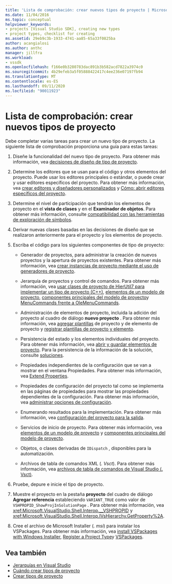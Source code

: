 ```yaml
---
title: 'Lista de comprobación: crear nuevos tipos de proyecto | Microsoft Docs'
ms.date: 11/04/2016
ms.topic: conceptual
helpviewer_keywords:
- projects [Visual Studio SDK], creating new types
- project types, checklist for creating
ms.assetid: 29eb9c3b-1933-4741-aa85-65a33f0825ba
author: acangialosi
ms.author: anthc
manager: jillfra
ms.workload:
- vssdk
ms.openlocfilehash: f166e0b3280783dac891b3b582acd7822a3974c0
ms.sourcegitcommit: 4b29efeb3a5f05888422417c4ee236e07197fb94
ms.translationtype: MT
ms.contentlocale: es-ES
ms.lasthandoff: 09/11/2020
ms.locfileid: "90011923"
---
```

# <a name="checklist-create-new-project-types"></a>Lista de comprobación: crear nuevos tipos de proyecto
Debe completar varias tareas para crear un nuevo tipo de proyecto. La siguiente lista de comprobación proporciona una guía para estas tareas:

1. Diseñe la funcionalidad del nuevo tipo de proyecto. Para obtener más información, vea [decisiones de diseño de tipo de proyecto](../../extensibility/internals/project-type-design-decisions.md).

2. Determine los editores que se usan para el código y otros elementos del proyecto. Puede usar los editores principales o estándar, o puede crear y usar editores específicos del proyecto. Para obtener más información, vea [crear editores y diseñadores personalizados](../../extensibility/creating-custom-editors-and-designers.md) y [Cómo: abrir editores específicos del proyecto](../../extensibility/how-to-open-project-specific-editors.md).

3. Determine el nivel de participación que tendrán los elementos de proyecto en el **vista de clases** y en el **Examinador de objetos**. Para obtener más información, consulte [compatibilidad con las herramientas de exploración de símbolos](../../extensibility/internals/supporting-symbol-browsing-tools.md).

4. Derivar nuevas clases basadas en las decisiones de diseño que se realizaron anteriormente para el proyecto y los elementos de proyecto.

5. Escriba el código para los siguientes componentes de tipo de proyecto:

    - Generador de proyectos, para administrar la creación de nuevos proyectos y la apertura de proyectos existentes. Para obtener más información, vea [crear instancias de proyecto mediante el uso de generadores de proyecto](../../extensibility/internals/creating-project-instances-by-using-project-factories.md).

    - Jerarquía de proyectos y control de comandos. Para obtener más información, vea [usar clases de proyecto de HierUtil7 para implementar un tipo de proyecto (C++)](/previous-versions/bb166212(v=vs.100)), [elementos de un modelo de proyecto](../../extensibility/internals/elements-of-a-project-model.md), [componentes principales del modelo de proyecto](../../extensibility/internals/project-model-core-components.md)y [MenuCommands frente a OleMenuCommands](../../vs-2015/misc/menucommands-vs-olemenucommands.md?view=vs-2015).

    - Administración de elementos de proyecto, incluida la adición del proyecto al cuadro de diálogo **nuevo proyecto** . Para obtener más información, vea [agregar plantillas](../../extensibility/internals/adding-project-and-project-item-templates.md) de proyecto y de elemento de proyecto y [registrar plantillas de proyecto y elemento](../../extensibility/internals/registering-project-and-item-templates.md).

    - Persistencia del estado y los elementos individuales del proyecto. Para obtener más información, vea [abrir y guardar elementos de proyecto](../../extensibility/internals/opening-and-saving-project-items.md). Para la persistencia de la información de la solución, consulte [soluciones](../../extensibility/internals/solutions-overview.md).

    - Propiedades independientes de la configuración que se van a mostrar en el ventana Propiedades. Para obtener más información, vea [Extend Properties](../../extensibility/internals/extending-properties.md).

    - Propiedades de configuración del proyecto tal como se implementa en las páginas de propiedades para mostrar las propiedades dependientes de la configuración. Para obtener más información, vea [administrar opciones de configuración](../../extensibility/internals/managing-configuration-options.md).

    - Enumerando resultados para la implementación. Para obtener más información, vea [configuración del proyecto para la salida](../../extensibility/internals/project-configuration-for-output.md).

    - Servicios de inicio de proyecto. Para obtener más información, vea [elementos de un modelo de proyecto](../../extensibility/internals/elements-of-a-project-model.md) y [componentes principales del modelo de proyecto](../../extensibility/internals/project-model-core-components.md).

    - Objetos, o clases derivadas de `IDispatch` , disponibles para la automatización.

    - Archivos de tabla de comandos XML (*. Vsct*). Para obtener más información, vea [archivos de tabla de comandos de Visual Studio (. Vsct)](../../extensibility/internals/visual-studio-command-table-dot-vsct-files.md).

6. Pruebe, depure e inicie el tipo de proyecto.

7. Muestre el proyecto en la pestaña **proyecto** del cuadro de diálogo **Agregar referencia** estableciendo `VARIANT_TRUE` como valor de `VSHPROPID_ShowProjInSolutionPage` . Para obtener más información, vea <xref:Microsoft.VisualStudio.Shell.Interop.__VSHPROPID> y <xref:Microsoft.VisualStudio.Shell.Interop.IVsHierarchy.GetProperty%2A>.

8. Cree el archivo de Microsoft Installer (*. msi*) para instalar los VSPackages. Para obtener más información, vea [install VSPackages with Windows Installer](../../extensibility/internals/installing-vspackages-with-windows-installer.md), [Register a Project Type](../../extensibility/internals/registering-a-project-type.md)y [VSPackages](../../extensibility/internals/vspackages.md).

## <a name="see-also"></a>Vea también
- [Jerarquías en Visual Studio](../../extensibility/internals/hierarchies-in-visual-studio.md)
- [Cuándo crear tipos de proyecto](../../extensibility/internals/when-to-create-project-types.md)
- [Crear tipos de proyecto](../../extensibility/internals/creating-project-types.md)